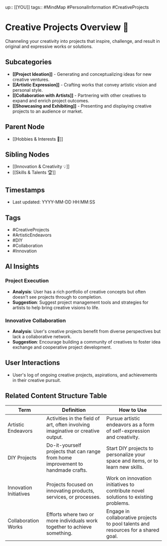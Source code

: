 
up:: [[YOU]]
tags:: #MindMap #PersonalInformation #CreativeProjects

# Creative Projects Overview 🎨

Channeling your creativity into projects that inspire, challenge, and result in original and expressive works or solutions.

## Subcategories
- **[[Project Ideation]]** - Generating and conceptualizing ideas for new creative ventures.
- **[[Artistic Expression]]** - Crafting works that convey artistic vision and personal style.
- **[[Collaboration with Artists]]** - Partnering with other creatives to expand and enrich project outcomes.
- **[[Showcasing and Exhibiting]]** - Presenting and displaying creative projects to an audience or market.

## Parent Node
- [[Hobbies & Interests 🦄]]

## Sibling Nodes
- [[Innovation & Creativity 💡]]
- [[Skills & Talents 🏆]]

## Timestamps
- Last updated: YYYY-MM-DD HH:MM:SS

## Tags
- #CreativeProjects
- #ArtisticEndeavors
- #DIY
- #Collaboration
- #Innovation

## AI Insights
### Project Execution
- **Analysis**: User has a rich portfolio of creative concepts but often doesn't see projects through to completion.
- **Suggestion**: Suggest project management tools and strategies for artists to help bring creative visions to life.

### Innovative Collaboration
- **Analysis**: User's creative projects benefit from diverse perspectives but lack a collaborative network.
- **Suggestion**: Encourage building a community of creatives to foster idea exchange and cooperative project development.

## User Interactions
- User's log of ongoing creative projects, aspirations, and achievements in their creative pursuit.


## Related Content Structure Table
| Term                        | Definition                                                           | How to Use |
|-----------------------------|----------------------------------------------------------------------|-------------|
| Artistic Endeavors          | Activities in the field of art, often involving imaginative or creative output. | Pursue artistic endeavors as a form of self-expression and creativity. |
| DIY Projects                | Do-it-yourself projects that can range from home improvement to handmade crafts. | Start DIY projects to personalize your space and items, or to learn new skills. |
| Innovation Initiatives      | Projects focused on innovating products, services, or processes.      | Work on innovation initiatives to contribute novel solutions to existing problems. |
| Collaboration Works         | Efforts where two or more individuals work together to achieve something. | Engage in collaborative projects to pool talents and resources for a shared goal. |

